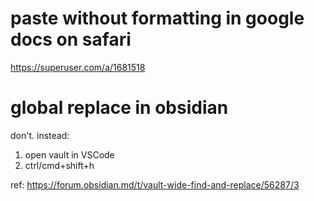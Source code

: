 
# paste without formatting in google docs on safari
https://superuser.com/a/1681518


# global replace in obsidian
don't. instead:
1. open vault in VSCode
2. ctrl/cmd+shift+h

ref: https://forum.obsidian.md/t/vault-wide-find-and-replace/56287/3
